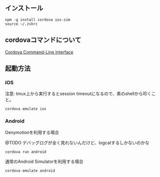 
## インストール

```shell
npm -g install cordova ios-sim
source ~/.zshrc
```

## cordovaコマンドについて

[Cordova Command-Line Interface](http://docs.phonegap.com/en/edge/guide_cli_index.md.html#The%20Command-Line%20Interface)

## 起動方法

### iOS

注意: tmux上から実行するとsession timeoutになるので、素のshellから叩くこと。

```shell
cordova emulate ios
```

### Android

Genymotionを利用する場合

@TODO デバッグログが全く見れないんだけど、logcatするしかないのかな

```shell
cordova run android
```

通常のAndroid Simulatorを利用する場合

```shell
cordova emulate android
```
